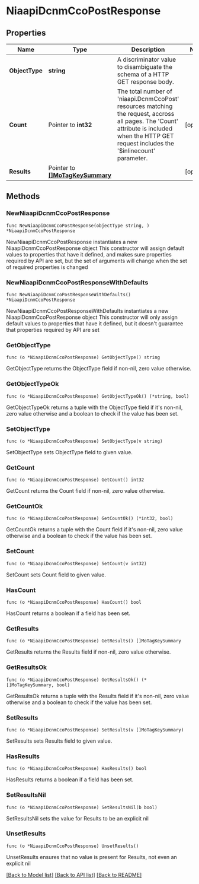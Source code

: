 # NiaapiDcnmCcoPostResponse

## Properties

Name | Type | Description | Notes
------------ | ------------- | ------------- | -------------
**ObjectType** | **string** | A discriminator value to disambiguate the schema of a HTTP GET response body. | 
**Count** | Pointer to **int32** | The total number of &#39;niaapi.DcnmCcoPost&#39; resources matching the request, accross all pages. The &#39;Count&#39; attribute is included when the HTTP GET request includes the &#39;$inlinecount&#39; parameter. | [optional] 
**Results** | Pointer to [**[]MoTagKeySummary**](MoTagKeySummary.md) |  | [optional] 

## Methods

### NewNiaapiDcnmCcoPostResponse

`func NewNiaapiDcnmCcoPostResponse(objectType string, ) *NiaapiDcnmCcoPostResponse`

NewNiaapiDcnmCcoPostResponse instantiates a new NiaapiDcnmCcoPostResponse object
This constructor will assign default values to properties that have it defined,
and makes sure properties required by API are set, but the set of arguments
will change when the set of required properties is changed

### NewNiaapiDcnmCcoPostResponseWithDefaults

`func NewNiaapiDcnmCcoPostResponseWithDefaults() *NiaapiDcnmCcoPostResponse`

NewNiaapiDcnmCcoPostResponseWithDefaults instantiates a new NiaapiDcnmCcoPostResponse object
This constructor will only assign default values to properties that have it defined,
but it doesn't guarantee that properties required by API are set

### GetObjectType

`func (o *NiaapiDcnmCcoPostResponse) GetObjectType() string`

GetObjectType returns the ObjectType field if non-nil, zero value otherwise.

### GetObjectTypeOk

`func (o *NiaapiDcnmCcoPostResponse) GetObjectTypeOk() (*string, bool)`

GetObjectTypeOk returns a tuple with the ObjectType field if it's non-nil, zero value otherwise
and a boolean to check if the value has been set.

### SetObjectType

`func (o *NiaapiDcnmCcoPostResponse) SetObjectType(v string)`

SetObjectType sets ObjectType field to given value.


### GetCount

`func (o *NiaapiDcnmCcoPostResponse) GetCount() int32`

GetCount returns the Count field if non-nil, zero value otherwise.

### GetCountOk

`func (o *NiaapiDcnmCcoPostResponse) GetCountOk() (*int32, bool)`

GetCountOk returns a tuple with the Count field if it's non-nil, zero value otherwise
and a boolean to check if the value has been set.

### SetCount

`func (o *NiaapiDcnmCcoPostResponse) SetCount(v int32)`

SetCount sets Count field to given value.

### HasCount

`func (o *NiaapiDcnmCcoPostResponse) HasCount() bool`

HasCount returns a boolean if a field has been set.

### GetResults

`func (o *NiaapiDcnmCcoPostResponse) GetResults() []MoTagKeySummary`

GetResults returns the Results field if non-nil, zero value otherwise.

### GetResultsOk

`func (o *NiaapiDcnmCcoPostResponse) GetResultsOk() (*[]MoTagKeySummary, bool)`

GetResultsOk returns a tuple with the Results field if it's non-nil, zero value otherwise
and a boolean to check if the value has been set.

### SetResults

`func (o *NiaapiDcnmCcoPostResponse) SetResults(v []MoTagKeySummary)`

SetResults sets Results field to given value.

### HasResults

`func (o *NiaapiDcnmCcoPostResponse) HasResults() bool`

HasResults returns a boolean if a field has been set.

### SetResultsNil

`func (o *NiaapiDcnmCcoPostResponse) SetResultsNil(b bool)`

 SetResultsNil sets the value for Results to be an explicit nil

### UnsetResults
`func (o *NiaapiDcnmCcoPostResponse) UnsetResults()`

UnsetResults ensures that no value is present for Results, not even an explicit nil

[[Back to Model list]](../README.md#documentation-for-models) [[Back to API list]](../README.md#documentation-for-api-endpoints) [[Back to README]](../README.md)


